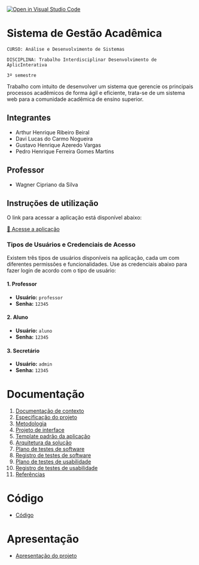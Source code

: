 [![Open in Visual Studio Code](https://classroom.github.com/assets/open-in-vscode-2e0aaae1b6195c2367325f4f02e2d04e9abb55f0b24a779b69b11b9e10269abc.svg)](https://classroom.github.com/online_ide?assignment_repo_id=15715573&assignment_repo_type=AssignmentRepo)

# Sistema de Gestão Acadêmica

`CURSO: Análise e Desenvolvimento de Sistemas`

`DISCIPLINA: Trabalho Interdisciplinar Desenvolvimento de AplicInterativa`

`3º semestre`

Trabalho com intuito de desenvolver um sistema que
gerencie os principais processos acadêmicos de forma
ágil e eficiente, trata-se de um sistema
web para a comunidade acadêmica de ensino
superior.

## Integrantes

* Arthur Henrique Ribeiro Beiral
* Davi Lucas do Carmo Nogueira
* Gustavo Henrique Azeredo Vargas
* Pedro Henrique Ferreira Gomes Martins

## Professor

* Wagner Cipriano da Silva

## Instruções de utilização

O link para acessar a aplicação está disponível abaixo:

[🔗 Acesse a aplicação](https://exemplo.com)


### Tipos de Usuários e Credenciais de Acesso

Existem três tipos de usuários disponíveis na aplicação, cada um com diferentes permissões e funcionalidades. Use as credenciais abaixo para fazer login de acordo com o tipo de usuário:

#### 1. **Professor**
- **Usuário:** `professor`
- **Senha:** `12345`

#### 2. **Aluno**
- **Usuário:** `aluno`
- **Senha:** `12345`

#### 3. **Secretário**
- **Usuário:** `admin`
- **Senha:** `12345`

# Documentação

<ol>
<li><a href="docs/01-Contexto.md"> Documentação de contexto</a></li>
<li><a href="docs/02-Especificacao.md"> Especificação do projeto</a></li>
<li><a href="docs/03-Metodologia.md"> Metodologia</a></li>
<li><a href="docs/04-Projeto-interface.md"> Projeto de interface</a></li>
<li><a href="docs/05-Template-padrao.md"> Template padrão da aplicação</a></li>
<li><a href="docs/06-Arquitetura-solucao.md"> Arquitetura da solução</a></li>
<li><a href="docs/07-Plano-testes-software.md"> Plano de testes de software</a></li>
<li><a href="docs/08-Registro-testes-software.md"> Registro de testes de software</a></li>
<li><a href="docs/09-Plano-testes-usabilidade.md"> Plano de testes de usabilidade</a></li>
<li><a href="docs/10-Registro-testes-usabilidade.md"> Registro de testes de usabilidade</a></li>
<li><a href="docs/11-Referencias.md"> Referências</a></li>
</ol>

# Código

* <a href="src/README.md">Código</a>

# Apresentação

* <a href="presentation/README.md">Apresentação do projeto</a>
